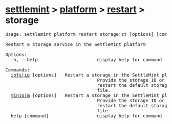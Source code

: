 # [settlemint](../../../settlemint.md) > [platform](../../platform.md) > [restart](../restart.md) > storage

<pre>Usage: settlemint platform restart storage|st [options] [command]

Restart a storage service in the SettleMint platform

Options:
  -h, --help                      display help for command

Commands:
  <a href="./storage/ipfs.md">ipfs|ip</a> [options] <uniqueName>  Restart a storage in the SettleMint platform.
                                  Provide the storage ID or use 'default' to
                                  restart the default storage from your .env
                                  file.
  <a href="./storage/minio.md">minio|m</a> [options] <uniqueName>  Restart a storage in the SettleMint platform.
                                  Provide the storage ID or use 'default' to
                                  restart the default storage from your .env
                                  file.
  help [command]                  display help for command
</pre>